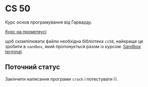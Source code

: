 # CS 50

Курс основ програмування від Гарварду.

[Курс на прометеусі](https://edx.prometheus.org.ua/courses/course-v1:Prometheus+CS50+2019_T1/info)

щоб скомпілювати файли необхідна бібліотека `cs50`, найкраще це зробити в `sandbox`, який пропонується разом із курсом:
[Sandbox terminal](https://sandbox.cs50.io/).

## Поточний статус

Закінчити написання програми `crack` і потестувати її.
